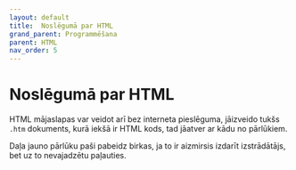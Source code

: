 ```yaml
---
layout: default
title:  Noslēgumā par HTML
grand_parent: Programmēšana
parent: HTML
nav_order: 5
---
```


# Noslēgumā par HTML

HTML mājaslapas var veidot arī bez interneta pieslēguma, jāizveido tukšs `.htm` dokuments, kurā iekšā ir HTML kods, tad jāatver ar kādu no pārlūkiem.

Daļa jauno pārlūku paši pabeidz birkas, ja to ir aizmirsis izdarīt izstrādātājs, bet uz to nevajadzētu paļauties.
